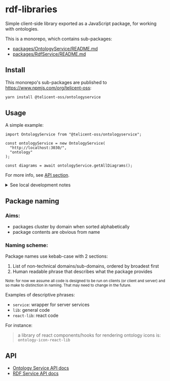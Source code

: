 # rdf-libraries

Simple client-side library exported as a JavaScript package, for working with ontologies.

This is a monorepo, which contains sub-packages:

- [packages/OntologyService/README.md](packages/OntologyService/README.md)
- [packages/RdfService/README.md](packages/RdfService/README.md)

## Install

This monorepo's sub-packages are published to https://www.npmjs.com/org/telicent-oss:

```sh
yarn install @telicent-oss/ontologyservice
```

## Usage

A simple example:

```tsx
import OntologyService from "@telicent-oss/ontologyservice";

const ontologyService = new OntologyService(
  "http://localhost:3030/",
  "ontology"
);

const diagrams = await ontologyService.getAllDiagrams();
```

For more info, see [API section](README.md#API).

<details>
  <summary>See local development notes</summary>

## Local development

Requires [nx](https://nx.dev/getting-started/intro).

```sh
yarn install
# yarn cache can cause packages/* to be unreachable
# Solution: `yarn cache clean`
```

Some useful `nx` commands

```sh
# For all impacted packages
npx nx affected:build # build
npx nx affected:test # test
npx nx affected:generate-docs # gen docs
# For individual packages
cd rdfservice && npx nx build # Build
cd ontologyservice && npx nx test # Test
cd catalogservice && npx nx lint # Lint
```

To dev workflow multiple package:

```sh
cd ./packages/RdfService; # In producer package...
echo "console.log('hi');" >> ./src/index.ts; # ...edit producer feature
cd - && cd ./packages/OntologyService; # In consumer package...
echo "test('hi', () => expect(logSpy).toHaveBeenCalledWith('hi'));" \
  >> ./src/index.test.ts;  # ...edit consumer test
npx nx affected:build # Build affected
npx nx affected:test # Test affected
```

Build all packages simultaneously:

```sh
npx nx run-many -t build
```

Developer notes:

- WARNING: `import x from '.'` can cause problems. Instead use `import x from './index'`
- If changing code then all commands must be run via nx else it will use the old code in `node_modules`
- nx commands can be run from any sub-directory and will resolve as if run on monorepo root
- More nx documentation at: https://nx.dev/ai-chat

</details>

## Package naming

### Aims:

- packages cluster by domain when sorted alphabetically
- package contents are obvious from name

### Naming scheme:

Package names use kebab-case with 2 sections: 
1. List of non-technical domains/sub-domains, ordered by broadest first
2. Human readable phrase that describes what the package provides

<sup>Note: for now we assume all code is designed to be run on clients (or client and server) and so make to distinction in naming. That may need to change in the future.</sup>

Examples of descriptive phrases:
- `service`: wrapper for server services
- `lib`: general code
- `react-lib`: react code


For instance:
> a library of react components/hooks for rendering ontology icons
is:
> `ontology-icon-react-lib`



## API

- [Ontology Service API docs](https://telicent-oss.github.io/rdf-libraries/ontology-service/docs/)
- [RDF Service API docs](https://telicent-oss.github.io/rdf-libraries/rdf-service/docs/)
